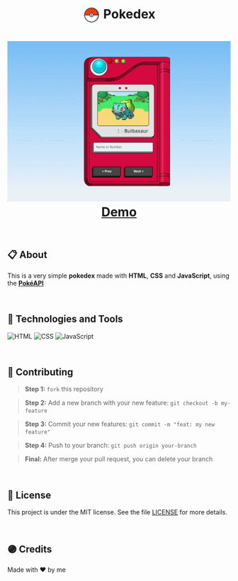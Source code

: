 <p align="center">
  
  <h1 align="center"><img align="center" width="40" src="./assets/img/pokebola.png" /> Pokedex</h1>
</p>

<h1 align="center">
  <img src="./assets/img/screenshots/pokedex.gif" />
  <a href="">Demo</a>
</h1>

<br>

## 📋 About

This is a very simple **pokedex** made with **HTML**, **CSS** and **JavaScript**, using the **[PokéAPI](https://pokeapi.co/)**

<br>

## 🚀 Technologies and Tools

<p align="left">
  <a>
    <img alt="HTML" src="https://img.shields.io/badge/html5-%23E34F26.svg?style=for-the-badge&logo=html5&logoColor=white"/>
  </a>

  <a>
    <img alt="CSS" src="https://img.shields.io/badge/css3-%231572B6.svg?style=for-the-badge&logo=css3&logoColor=white"/>
  </a>

  <a>
    <img alt="JavaScript" src="https://img.shields.io/badge/javascript-%23323330.svg?style=for-the-badge&logo=javascript&logoColor=%23F7DF1E"/>
  </a>
</p>

<br>

## 🌱 Contributing

> <strong>Step 1:</strong> `fork` this repository

> <strong>Step 2:</strong> Add a new branch with your new feature: `git checkout -b my-feature`

> <strong>Step 3:</strong> Commit your new features: `git commit -m "feat: my new feature"`

> <strong>Step 4:</strong> Push to your branch: `git push origin your-branch`

> <strong>Final:</strong> After merge your pull request, you can delete your branch

<br>

## 📑 License

This project is under the MIT license. See the file [LICENSE](https://github.com/cutekitten001/pokedex/blob/main/LICENSE) for more details.

<br>

## 🟣 Credits

Made with ❤ by me
